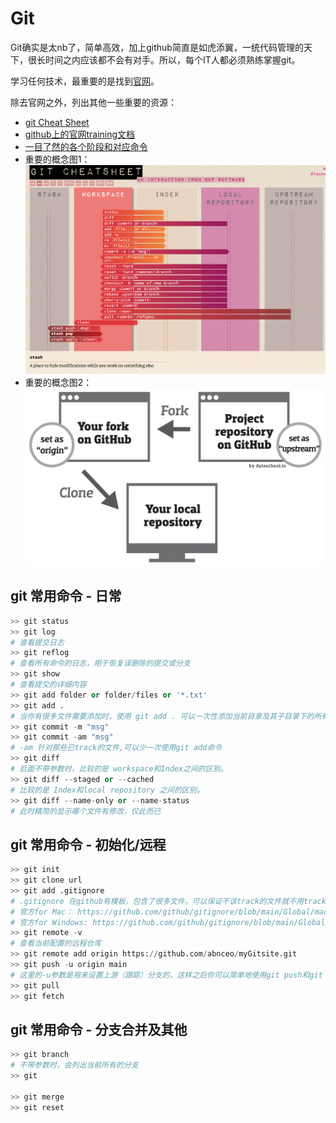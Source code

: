 # Git

Git确实是太nb了，简单高效，加上github简直是如虎添翼，一统代码管理的天下，很长时间之内应该都不会有对手。所以，每个IT人都必须熟练掌握git。

学习任何技术，最重要的是找到[官网](https://git-scm.com/)。

除去官网之外，列出其他一些重要的资源：
- [git Cheat Sheet](https://training.github.com/downloads/github-git-cheat-sheet/)
- [github上的官网training文档](https://github.com/githubtraining/training-manual/tree/main/docs)
- [一目了然的各个阶段和对应命令](https://ndpsoftware.com/git-cheatsheet.html)
- 重要的概念图1：![git basic concept](git.png)
- 重要的概念图2：![git Basic Concept](gitDiagram1.png)

## git 常用命令 - 日常
```python
>> git status
>> git log
# 查看提交日志
>> git reflog
# 查看所有命令的日志，用于恢复误删除的提交或分支
>> git show
# 查看提交的详细内容
>> git add folder or folder/files or '*.txt'
>> git add . 
# 当你有很多文件需要添加时，使用 git add . 可以一次性添加当前目录及其子目录下的所有修改和新增的文件，非常方便。
>> git commit -m "msg"
>> git commit -am "msg"
# -am 针对那些已track的文件,可以少一次使用git add命令
>> git diff
# 后面不带参数时，比较的是 workspace和Index之间的区别。
>> git diff --staged or --cached
# 比较的是 Index和local repository 之间的区别。
>> git diff --name-only or --name-status
# 此时精简的显示哪个文件有修改，仅此而已
```

## git 常用命令 - 初始化/远程
```python
>> git init
>> git clone url
>> git add .gitignore
# .gitignore 在github有模板，包含了很多文件，可以保证不该track的文件就不用track。
# 官方for Mac： https://github.com/github/gitignore/blob/main/Global/macOS.gitignore
# 官方for Windows: https://github.com/github/gitignore/blob/main/Global/Windows.gitignore
>> git remote -v
# 查看当前配置的远程仓库
>> git remote add origin https://github.com/abnceo/myGitsite.git
>> git push -u origin main
# 这里的-u参数是用来设置上游（跟踪）分支的，这样之后你可以简单地使用git push和git pull而不需要指定分支名。
>> git pull
>> git fetch


```

## git 常用命令 - 分支合并及其他
```python
>> git branch
# 不带参数时，会列出当前所有的分支
>> git 

>> git merge
>> git reset
```